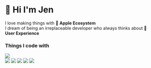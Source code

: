 # 🦖 Hi I'm Jen 

I love making things with 🍎 **Apple Ecosystem**</br>
I dream of being an irreplaceable developer who always thinks about 👥 **User Experience**

### Things I code with
<img src="https://img.shields.io/badge/Swift-F05138?style=flat-square&logo=Swift&logoColor=white"/> </br><img src="https://img.shields.io/badge/TypeScript-3178C6?style=flat-square&logo=TypeScript&logoColor=white"/> <img src="https://img.shields.io/badge/JavaScript-F7DF1E?style=flat-square&logo=JavaScript&logoColor=white"/> <img src="https://img.shields.io/badge/React-61DAFB?style=flat-square&logo=React&logoColor=white"/> <img src="https://img.shields.io/badge/NextJS-000000?style=flat-square&logo=Next.Js&logoColor=white"/> <img src="https://img.shields.io/badge/Recoil-3578E5?style=flat-square&logo=Recoil&logoColor=white"/>



<!--
**HyunJaeyeon/HyunJaeyeon** is a ✨ _special_ ✨ repository because its `README.md` (this file) appears on your GitHub profile.

Here are some ideas to get you started:

- 🔭 I’m currently working on ...
- 🌱 I’m currently learning ...
- 👯 I’m looking to collaborate on ...
- 🤔 I’m looking for help with ...
- 💬 Ask me about ...
- 📫 How to reach me: ...
- 😄 Pronouns: ...
- ⚡ Fun fact: ...
-->
